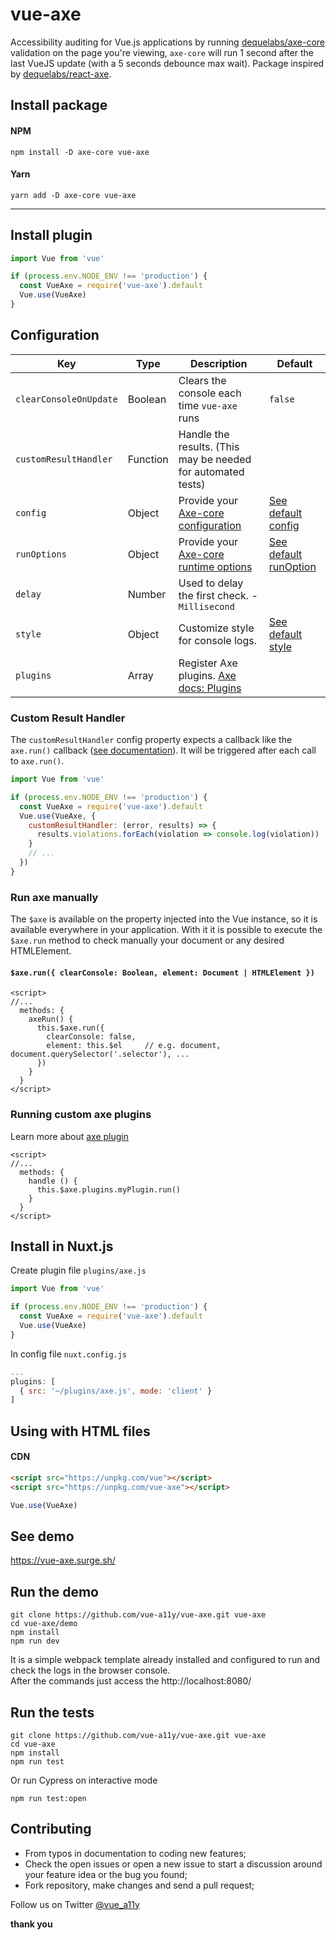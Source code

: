 # vue-axe

Accessibility auditing for Vue.js applications by running [dequelabs/axe-core](https://github.com/dequelabs/axe-core/) validation on the page you're viewing, `axe-core` will run 1 second after the last VueJS update (with a 5 seconds debounce max wait). Package inspired by [dequelabs/react-axe](https://github.com/dequelabs/react-axe).

## Install package
#### NPM
```shell
npm install -D axe-core vue-axe
```

#### Yarn
```shell
yarn add -D axe-core vue-axe
```
---

## Install plugin 
```javascript
import Vue from 'vue'

if (process.env.NODE_ENV !== 'production') {
  const VueAxe = require('vue-axe').default
  Vue.use(VueAxe)
}
```
## Configuration
| Key                    | Type     | Description                                                   | Default    
| ---------------------- | -------- |-------------------------------------------------------------- | -----------
| `clearConsoleOnUpdate` | Boolean  | Clears the console each time `vue-axe` runs                   | `false`    
| `customResultHandler`  | Function | Handle the results. (This may be needed for automated tests)
| `config`               | Object   | Provide your [Axe-core configuration](https://github.com/dequelabs/axe-core/blob/master/doc/API.md#api-name-axeconfigure)  | [See default config](https://github.com/vue-a11y/vue-axe/blob/master/src/index.js#L13) 
| `runOptions`           | Object   | Provide your [Axe-core runtime options](https://github.com/dequelabs/axe-core/blob/master/doc/API.md#options-parameter) | [See default runOption](https://github.com/vue-a11y/vue-axe/blob/master/src/index.js#L18) 
| `delay`                | Number   | Used to delay the first check. - `Millisecond`
| `style`                | Object   | Customize style for console logs. | [See default style](https://github.com/vue-a11y/vue-axe/blob/master/src/index.js#L22) 
| `plugins`              | Array    | Register Axe plugins. [Axe docs: Plugins](https://github.com/dequelabs/axe-core/blob/master/doc/plugins.md)

### Custom Result Handler

The `customResultHandler` config property expects a callback like the `axe.run()` callback ([see documentation](https://github.com/dequelabs/axe-core/blob/master/doc/API.md#parameters-axerun)). It will be triggered after each call to `axe.run()`. 

```javascript
import Vue from 'vue'

if (process.env.NODE_ENV !== 'production') {
  const VueAxe = require('vue-axe').default
  Vue.use(VueAxe, {
    customResultHandler: (error, results) => {
      results.violations.forEach(violation => console.log(violation))
    }
    // ...
  })
}
``` 

### Run axe manually
The `$axe` is available on the property injected into the Vue instance, so it is available everywhere in your application. With it it is possible to execute the `$axe.run` method to check manually your document or any desired HTMLElement.

#### `$axe.run({ clearConsole: Boolean, element: Document | HTMLElement })`

```vue
<script>
//...
  methods: {
    axeRun() {
      this.$axe.run({
        clearConsole: false,
        element: this.$el     // e.g. document, document.querySelector('.selector'), ...
      })
    }
  }
</script>
```

### Running custom axe plugins
Learn more about [axe plugin](https://github.com/dequelabs/axe-core/blob/master/doc/plugins.md)

```vue
<script>
//...
  methods: {
    handle () {
      this.$axe.plugins.myPlugin.run()
    }
  }
</script>
```

## Install in Nuxt.js
Create plugin file `plugins/axe.js`
```javascript
import Vue from 'vue'

if (process.env.NODE_ENV !== 'production') {
  const VueAxe = require('vue-axe').default
  Vue.use(VueAxe)
}

```

In config file `nuxt.config.js`
```javascript
...
plugins: [
  { src: '~/plugins/axe.js', mode: 'client' }
]
```

## Using with HTML files
#### CDN 
```html
<script src="https://unpkg.com/vue"></script>
<script src="https://unpkg.com/vue-axe"></script>
```

```javascript
Vue.use(VueAxe)
```
## See demo
https://vue-axe.surge.sh/

## Run the demo
```shell
git clone https://github.com/vue-a11y/vue-axe.git vue-axe
cd vue-axe/demo
npm install
npm run dev
```

It is a simple webpack template already installed and configured to run and check the logs in the browser console.  
After the commands just access the http://localhost:8080/


## Run the tests
```shell
git clone https://github.com/vue-a11y/vue-axe.git vue-axe
cd vue-axe
npm install
npm run test 
```

Or run Cypress on interactive mode
```shell
npm run test:open
```

## Contributing
- From typos in documentation to coding new features;
- Check the open issues or open a new issue to start a discussion around your feature idea or the bug you found;
- Fork repository, make changes and send a pull request;

Follow us on Twitter [@vue_a11y](https://twitter.com/vue_a11y)

**thank you**



